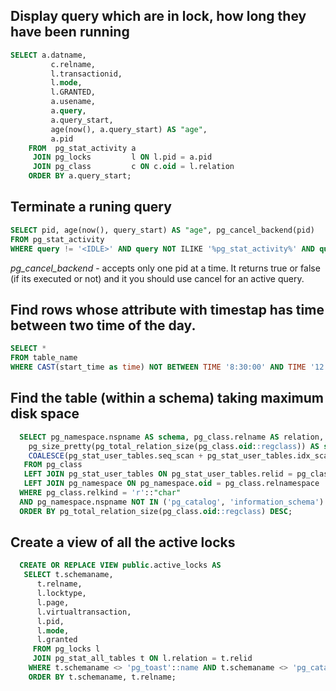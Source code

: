 ## Display query which are in lock, how long they have been running

```sql
SELECT a.datname,
         c.relname,
         l.transactionid,
         l.mode,
         l.GRANTED,
         a.usename,
         a.query,
         a.query_start,
         age(now(), a.query_start) AS "age",
         a.pid
    FROM  pg_stat_activity a
     JOIN pg_locks         l ON l.pid = a.pid
     JOIN pg_class         c ON c.oid = l.relation
    ORDER BY a.query_start;
```

## Terminate a runing query

```sql
SELECT pid, age(now(), query_start) AS "age", pg_cancel_backend(pid)
FROM pg_stat_activity
WHERE query != '<IDLE>' AND query NOT ILIKE '%pg_stat_activity%' AND query ILIKE '%DELETE%';
```

*pg_cancel_backend* - accepts only one pid at a time. It returns true or false (if its executed or not) and it you should use
cancel for an active query.

## Find rows whose attribute with timestap has time between two time of the day.

```sql
SELECT *
FROM table_name
WHERE CAST(start_time as time) NOT BETWEEN TIME '8:30:00' AND TIME '12:30:00';
```

## Find the table (within a schema) taking maximum disk space

```sql
  SELECT pg_namespace.nspname AS schema, pg_class.relname AS relation,
    pg_size_pretty(pg_total_relation_size(pg_class.oid::regclass)) AS size,
    COALESCE(pg_stat_user_tables.seq_scan + pg_stat_user_tables.idx_scan, 0) AS scans
   FROM pg_class
   LEFT JOIN pg_stat_user_tables ON pg_stat_user_tables.relid = pg_class.oid
   LEFT JOIN pg_namespace ON pg_namespace.oid = pg_class.relnamespace
  WHERE pg_class.relkind = 'r'::"char"
  AND pg_namespace.nspname NOT IN ('pg_catalog', 'information_schema')
  ORDER BY pg_total_relation_size(pg_class.oid::regclass) DESC;
```

## Create a view of all the active locks

```sql
  CREATE OR REPLACE VIEW public.active_locks AS
   SELECT t.schemaname,
      t.relname,
      l.locktype,
      l.page,
      l.virtualtransaction,
      l.pid,
      l.mode,
      l.granted
     FROM pg_locks l
     JOIN pg_stat_all_tables t ON l.relation = t.relid
    WHERE t.schemaname <> 'pg_toast'::name AND t.schemaname <> 'pg_catalog'::name
    ORDER BY t.schemaname, t.relname;
```